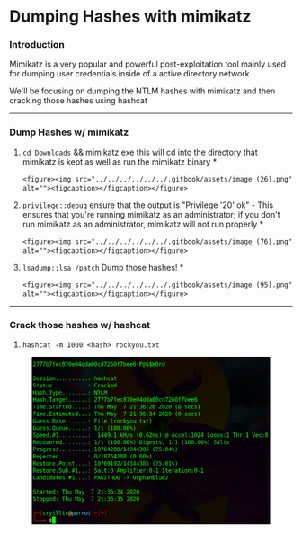 # Dumping Hashes with mimikatz

### Introduction

Mimikatz is a very popular and powerful post-exploitation tool mainly used for dumping user credentials inside of a active directory network

We'll be focusing on dumping the NTLM hashes with mimikatz and then cracking those hashes using hashcat

***

### Dump Hashes w/ mimikatz

1. `cd Downloads` && mimikatz.exe this will cd into the directory that mimikatz is kept as well as run the mimikatz binary&#x20;
   *

       <figure><img src="../../../../../../.gitbook/assets/image (26).png" alt=""><figcaption></figcaption></figure>
2. `privilege::debug` ensure that the output is "Privilege '20' ok" - This ensures that you're running mimikatz as an administrator; if you don't run mimikatz as an administrator, mimikatz will not run properly&#x20;
   *

       <figure><img src="../../../../../../.gitbook/assets/image (76).png" alt=""><figcaption></figcaption></figure>
3. `lsadump::lsa /patch` Dump those hashes!&#x20;
   *

       <figure><img src="../../../../../../.gitbook/assets/image (95).png" alt=""><figcaption></figcaption></figure>

***

### Crack those hashes w/ hashcat

1. `hashcat -m 1000 <hash> rockyou.txt`&#x20;

<figure><img src="../../../../../../.gitbook/assets/image (101).png" alt=""><figcaption></figcaption></figure>
